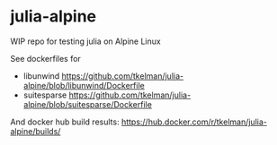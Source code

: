 # julia-alpine
WIP repo for testing julia on Alpine Linux

See dockerfiles for

* libunwind https://github.com/tkelman/julia-alpine/blob/libunwind/Dockerfile
* suitesparse https://github.com/tkelman/julia-alpine/blob/suitesparse/Dockerfile

And docker hub build results: https://hub.docker.com/r/tkelman/julia-alpine/builds/
